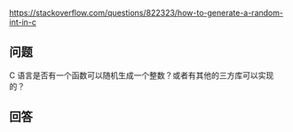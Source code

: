 <https://stackoverflow.com/questions/822323/how-to-generate-a-random-int-in-c>

## 问题

C 语言是否有一个函数可以随机生成一个整数？或者有其他的三方库可以实现的？

## 回答
